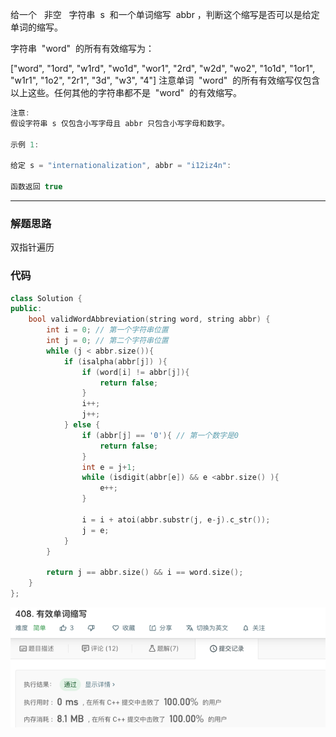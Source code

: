 给一个   非空   字符串  s  和一个单词缩写  abbr ，判断这个缩写是否可以是给定单词的缩写。

字符串  "word"  的所有有效缩写为：

["word", "1ord", "w1rd", "wo1d", "wor1", "2rd", "w2d", "wo2", "1o1d", "1or1", "w1r1", "1o2", "2r1", "3d", "w3", "4"]
注意单词  "word"  的所有有效缩写仅包含以上这些。任何其他的字符串都不是  "word"  的有效缩写。

```cpp
注意:
假设字符串 s 仅包含小写字母且 abbr 只包含小写字母和数字。

示例 1:

给定 s = "internationalization", abbr = "i12iz4n":

函数返回 true
```

---

### 解题思路

双指针遍历

### 代码

```cpp
class Solution {
public:
    bool validWordAbbreviation(string word, string abbr) {
        int i = 0; // 第一个字符串位置
        int j = 0; // 第二个字符串位置
        while (j < abbr.size()){
            if (isalpha(abbr[j]) ){
                if (word[i] != abbr[j]){
                    return false;
                }
                i++;
                j++;
            } else {
                if (abbr[j] == '0'){ // 第一个数字是0
                    return false;
                }
                int e = j+1;
                while (isdigit(abbr[e]) && e <abbr.size() ){
                    e++;
                }

                i = i + atoi(abbr.substr(j, e-j).c_str());
                j = e;
            }
        }

        return j == abbr.size() && i == word.size();
    }
};
```

![408.ac.valid-word-abbreviation](https://raw.githubusercontent.com/muyids/tuchuang/master/408.ac.valid-word-abbreviation.2020-01-07%2015.50.19.png)
